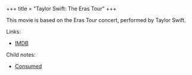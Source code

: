 +++
title = "Taylor Swift: The Eras Tour"
+++

This movie is based on the Eras Tour concert, performed by Taylor Swift.

Links:

- [IMDB](https://www.imdb.com/title/tt28814949)

Child notes:

- [Consumed](@/notes/Taylor_Swift_The_Eras_Tour/Consumed.md)
